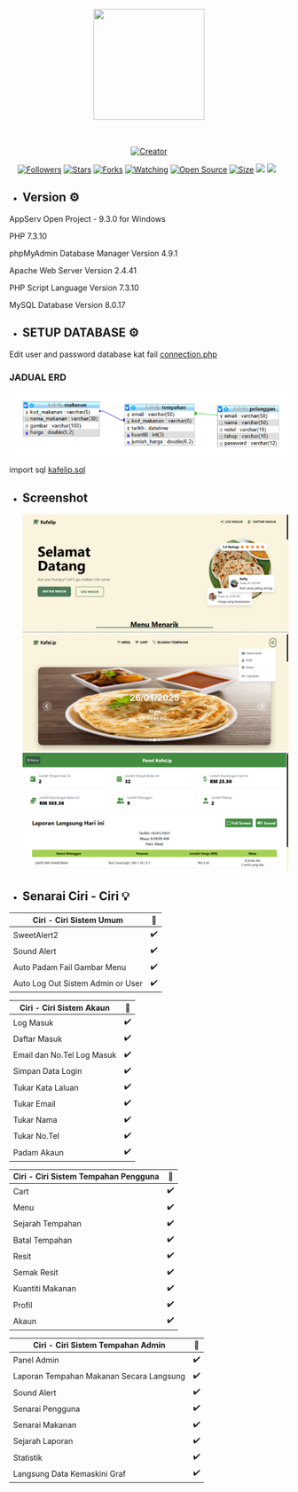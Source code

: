
<p align="center">
<img src="https://avatars.githubusercontent.com/AlipBot" width="200" height="200"/>
</p>
<p align="center">
  <a href="#"><img src="https://readme-typing-svg.herokuapp.com?font=Fira+Code&pause=1000&color=3CB34F&center=true&vCenter=true&width=435&lines=Welcome+To+KafeLip;By+AlipBot+" alt="">
</p>
<p align="center">
<a href="#"><img title="Creator" src="https://img.shields.io/badge/Creator-AlipBot-red.svg?style=for-the-badge&logo=github"></a>
</p>
<p align="center">
<a href="https://github.com/AlipBot?tab=followers"><img title="Followers" src="https://img.shields.io/github/followers/AlipBot?color=green&style=flat-square"></a>
<a href="https://github.com/AlipBot/KafeLip/stargazers/"><img title="Stars" src="https://img.shields.io/github/stars/AlipBot/KafeLip?color=white&style=flat-square"></a>
<a href="https://github.com/AlipBot/KafeLip/network/members"><img title="Forks" src="https://img.shields.io/github/forks/AlipBot/KafeLip?color=yellow&style=flat-square"></a>
<a href="https://github.com/AlipBot/KafeLip/watchers"><img title="Watching" src="https://img.shields.io/github/watchers/AlipBot/KafeLip?label=Watchers&color=red&style=flat-square"></a>
<a href="https://github.com/AlipBot/KafeLip"><img title="Open Source" src="https://badges.frapsoft.com/os/v2/open-source.svg?v=103"></a>
<a href="https://github.com/AlipBot/KafeLip/"><img title="Size" src="https://img.shields.io/github/repo-size/AlipBot/KafeLip?style=flat-square&color=darkred"></a>
<a href="https://hits.seeyoufarm.com"><img src="https://hits.seeyoufarm.com/api/count/incr/badge.svg?url=https%3A%2F%2Fgithub.com%2FAlipBot%2FKafeLip%2Fhit-counter&count_bg=%2379C83D&title_bg=%23555555&icon=probot.svg&icon_color=%2304FF00&title=hits&edge_flat=false"/></a>
<a href="https://github.com/AlipBot/KafeLip/graphs/commit-activity"><img height="20" src="https://img.shields.io/badge/Maintained-No-red.svg"></a>&nbsp;&nbsp;
</p>

* ## Version ⚙️
AppServ Open Project - 9.3.0 for Windows

PHP 7.3.10

phpMyAdmin Database Manager Version 4.9.1

Apache Web Server Version 2.4.41

PHP Script Language Version 7.3.10

MySQL Database Version 8.0.17

* ## SETUP DATABASE ⚙️
 Edit user and password database kat fail <a href="https://github.com/AlipBot/KafeLip/blob/main/function/connection.php">connection.php</a>
 ### JADUAL ERD
[![ERD](lib/readme/ERD.png)](lib/readme/kafelip.sql)

import sql <a href="lib/readme/kafelip.sql">kafelip.sql</a>

* ## Screenshot
  [![HOME](lib/readme/home.png)](lib/readme/home.png)
  [![MENU](lib/readme/menu.png)](lib/readme/menu.png)
  [![PANEL](lib/readme/panel.png)](lib/readme/panel.png)



* ## Senarai Ciri - Ciri 💡

| Ciri - Ciri Sistem Umum |🌱|
| ------------- | ------------- |
| SweetAlert2  |✔️|
| Sound Alert |✔️|
| Auto Padam Fail Gambar Menu |✔️|
| Auto Log Out Sistem Admin or User |✔️|
  
| Ciri - Ciri Sistem Akaun |🌱|
| ------------- | ------------- |
| Log Masuk |✔️|
| Daftar Masuk |✔️|
| Email dan No.Tel Log Masuk |✔️|
| Simpan Data Login  |✔️|
| Tukar Kata Laluan |✔️|
| Tukar Email  |✔️|
| Tukar Nama |✔️|
| Tukar No.Tel |✔️|
| Padam Akaun |✔️|

  

| Ciri - Ciri Sistem Tempahan Pengguna |🌱|
| ------------- | ------------- |
| Cart |✔️|
| Menu |✔️|
| Sejarah Tempahan  |✔️|
| Batal Tempahan |✔️|
| Resit  |✔️|
| Semak Resit |✔️|
| Kuantiti Makanan  |✔️|
| Profil |✔️|
| Akaun  |✔️|


| Ciri - Ciri Sistem Tempahan Admin |🌱|
| ------------- | ------------- |
| Panel Admin |✔️|
| Laporan Tempahan Makanan Secara Langsung |✔️|
| Sound Alert  |✔️|
| Senarai Pengguna |✔️|
| Senarai Makanan  |✔️|
| Sejarah Laporan |✔️|
| Statistik  |✔️|
| Langsung Data Kemaskini Graf |✔️|






